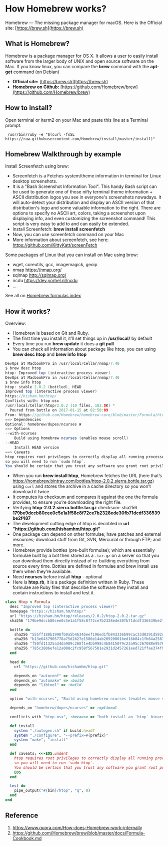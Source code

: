 # How Homebrew works? 


Homebrew — The missing package manager for macOS. Here is the Official site: [https://brew.sh](https://brew.sh)

## What is Homebrew?

Homebrew is a package manager for OS X. It allows a user to easily install software from the larger body of UNIX and open source software on the Mac. 
If you know linux, you can compare the **brew** command with the **apt-get** command (on Debian)

+ **Official site:** [https://brew.sh](https://brew.sh)
+ **Homebrew on Github:** [https://github.com/Homebrew/brew](https://github.com/Homebrew/brew)

## How to install?

Open terminal or iterm2 on your Mac and paste this line at a Terminal prompt.

```shell
 /usr/bin/ruby -e "$(curl -fsSL https://raw.githubusercontent.com/Homebrew/install/master/install)"
```

## Homebrew Walkthrough by example

Install Screenfetch using brew:
+ Screenfetch is a Fetches system/theme information in terminal for Linux desktop screenshots.
+ It is a "Bash Screenshot Information Tool". This handy Bash script can be used to generate one of those nifty terminal theme information + ASCII distribution logos you see in everyone's screenshots nowadays. It will auto-detect your distribution and display an ASCII version of that distribution's logo and some valuable information to the right. There are options to specify no ASCII art, colors, taking a screenshot upon displaying info, and even customizing the screenshot command! This script is very easy to add to and can easily be extended.
+ Install Screenfetch: **brew install screenfetch**
+ Now, you can use screenfetch command on your Mac
+ More information about screenfetch, see here: https://github.com/KittyKatt/screenFetch

Some packages of Linux that you can install on Mac using brew:
+ wget, coreutils, gcc, imagemagick, geoip
+ nmap https://nmap.org/ 
+ sqlmap http://sqlmap.org/
+ ncdu https://dev.yorhel.nl/ncdu
+ ... 

See all on [Homebrew formulas index](http://brewformulas.org/)

## How it works?

Overview:
+ Homebrew is based on Git and Ruby.
+ The first time you install it, it’ll set things up in **/usr/local/** by default
+ Every time you run **brew update** it does a **git pull**
+ You can check all information about package like htop, you can using **brew desc htop** and **brew info htop** 

```java
DevOps at MacbookPro in /usr/local/Cellar/nmap/7.40
$ brew desc htop
htop: Improved top (interactive process viewer)
DevOps at MacbookPro in /usr/local/Cellar/nmap/7.40
$ brew info htop
htop: stable 2.0.2 (bottled), HEAD
Improved top (interactive process viewer)
https://hisham.hm/htop/
Conflicts with: htop-osx
/usr/local/Cellar/htop/2.0.2 (10 files, 183.8K) *
  Poured from bottle on 2017-01-15 at 02:50:09
From: https://github.com/Homebrew/homebrew-core/blob/master/Formula/htop.rb
==> Dependencies
Optional: homebrew/dupes/ncurses ✘
==> Options
--with-ncurses
	Build using homebrew ncurses (enables mouse scroll)
--HEAD
	Install HEAD version
==> Caveats
htop requires root privileges to correctly display all running processes,
so you will need to run `sudo htop`.
You should be certain that you trust any software you grant root privileges.
```

+ When you run **brew install htop**, Homebrew fetches the URL (here that’s https://homebrew.bintray.com/bottles/htop-2.0.2.sierra.bottle.tar.gz) using `curl` and stores the archive in a cache directory so you won’t download it twice
+ It computes its checksum and compares it against the one the formula provides, to ensure you’re downloading the right file.
+ Verifying **htop-2.0.2.sierra.bottle.tar.gz** checksum: sha256 **179be9dccb80cee0c5e1a1f58c8f72ce7b2328ede30fb71dcdf336539be2f487**
+ The development cutting edge of htop is decribled in **url "https://github.com/hishamhm/htop.git"**
+ One package can depend on other formulae; have patches and external resources; download stuff from Git, SVN, Mercurial or through FTP; and more.
+ Homebrew provide bottles (pre-built formulae); which are essentially formulae built by a bot then stored as a `.tar.gz` on a server so that you can download them directly instead of re-building everything from source every time. Bottles are defined in formulae and brew install use them when they’re available.
+ Need **ncurses** before install **htop** - optional
+ Here is **htop.rb**, it is a package definition written in Ruby. These formulae are Ruby files that describe the software they install and contain instructions to install and test it.

```ruby
class Htop < Formula
  desc "Improved top (interactive process viewer)"
  homepage "https://hisham.hm/htop/"
  url "https://hisham.hm/htop/releases/2.0.2/htop-2.0.2.tar.gz"
  sha256 "179be9dccb80cee0c5e1a1f58c8f72ce7b2328ede30fb71dcdf336539be2f487"

  bottle do
    sha256 "555ff188b1990fb0a5b4634beef196ed1fb843336b99cac33d0291d592d93233" => :sierra
    sha256 "b13e6457905778a75d2627e1586e14ab20920001bed16b84c1fb64a258715741" => :el_capitan
    sha256 "f50fd11325a34da989c268f1e4bb998c4b8415079c23a95c267088e9576bef3e" => :yosemite
    sha256 "785c2806efe12a008c2fc958f567501e2931d2457261eed721ffae374f989498" => :mavericks
  end

  head do
    url "https://github.com/hishamhm/htop.git"

    depends_on "autoconf" => :build
    depends_on "automake" => :build
    depends_on "libtool" => :build
  end

  option "with-ncurses", "Build using homebrew ncurses (enables mouse scroll)"

  depends_on "homebrew/dupes/ncurses" => :optional

  conflicts_with "htop-osx", :because => "both install an `htop` binary"

  def install
    system "./autogen.sh" if build.head?
    system "./configure", "--prefix=#{prefix}"
    system "make", "install"
  end

  def caveats; <<-EOS.undent
    htop requires root privileges to correctly display all running processes,
    so you will need to run `sudo htop`.
    You should be certain that you trust any software you grant root privileges.
    EOS
  end

  test do
    pipe_output("#{bin}/htop", "q", 0)
  end
end
```

## Reference

1. https://www.quora.com/How-does-Homebrew-work-internally
2. https://github.com/Homebrew/brew/blob/master/docs/Formula-Cookbook.md